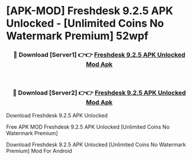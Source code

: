 # [APK-MOD] Freshdesk 9.2.5 APK Unlocked - [Unlimited Coins No Watermark Premium] 52wpf



<div align="center">
<h3>🔴 Download [Server1] 👉👉 <a href="https://momento.my/?title=Freshdesk_9.2.5_APK_Unlocked">Freshdesk 9.2.5 APK Unlocked Mod Apk</a></h3><br>

<h3>🔴 Download [Server2] 👉👉 <a href="https://momento.my/?title=Freshdesk_9.2.5_APK_Unlocked">Freshdesk 9.2.5 APK Unlocked Mod Apk</a></h3>
</div>



Download Freshdesk 9.2.5 APK Unlocked 

Free APK MOD Freshdesk 9.2.5 APK Unlocked [Unlimited Coins No Watermark Premium]

Download Freshdesk 9.2.5 APK Unlocked [Unlimited Coins No Watermark Premium] Mod For Android
